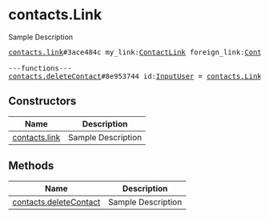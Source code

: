 # contacts.Link

Sample Description

<pre>
<a href="../constructor/contacts.link">contacts.link</a>#3ace484c my_link:<a href="../type/ContactLink.md">ContactLink</a> foreign_link:<a href="../type/ContactLink.md">ContactLink</a> user:<a href="../type/User.md">User</a> = <a href="../type/contacts.Link.md">contacts.Link</a>;

---functions---
<a href="../method/contacts.deleteContact">contacts.deleteContact</a>#8e953744 id:<a href="../type/InputUser.md">InputUser</a> = <a href="../type/contacts.Link.md">contacts.Link</a>;
</pre>

## Constructors

| Name | Description |
|------|-------------|
| [contacts.link](../constructor/contacts.link.md) | Sample Description |

## Methods

| Name | Description |
|------|-------------|
| [contacts.deleteContact](../method/contacts.deleteContact.md) | Sample Description |
